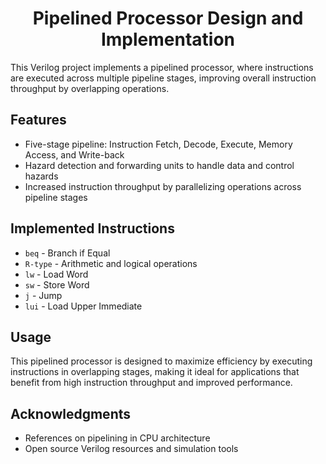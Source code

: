 <!DOCTYPE html>
<html lang="en">
<head>
    <meta charset="UTF-8">
    <meta name="viewport" content="width=device-width, initial-scale=1.0">
</head>
<body>

<h1 align="center">Pipelined Processor Design and Implementation</h1>

<p>This Verilog project implements a pipelined processor, where instructions are executed across multiple pipeline stages, improving overall instruction throughput by overlapping operations.</p>

<h2>Features</h2>
<ul>
    <li>Five-stage pipeline: Instruction Fetch, Decode, Execute, Memory Access, and Write-back</li>
    <li>Hazard detection and forwarding units to handle data and control hazards</li>
    <li>Increased instruction throughput by parallelizing operations across pipeline stages</li>
</ul>

<h2>Implemented Instructions</h2>
<ul>
    <li><code>beq</code> - Branch if Equal</li>
    <li><code>R-type</code> - Arithmetic and logical operations</li>
    <li><code>lw</code> - Load Word</li>
    <li><code>sw</code> - Store Word</li>
    <li><code>j</code> - Jump</li>
    <li><code>lui</code> - Load Upper Immediate</li>
</ul>

<h2>Usage</h2>
<p>This pipelined processor is designed to maximize efficiency by executing instructions in overlapping stages, making it ideal for applications that benefit from high instruction throughput and improved performance.</p>

<h2>Acknowledgments</h2>
<ul>
    <li>References on pipelining in CPU architecture</li>
    <li>Open source Verilog resources and simulation tools</li>
</ul>

</body>
</html>
